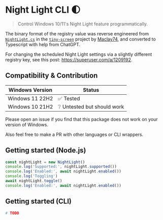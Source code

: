 # Night Light CLI 🌓

> Control Windows 10/11's Night Light feature programmatically.

The binary format of the registry value was reverse engineered from
[`NightLight.cs`](https://github.com/Maclay74/tiny-screen/blob/eb829186159309f01b31fe6d4d5201b5e63e07bd/TinyScreen/Src/Services/NightLight.cs)
in the [`tiny-screen`](https://github.com/Maclay74/tiny-screen) project
by [Maclay74](https://github.com/Maclay74), and converted to Typescript with
help from ChatGPT.

For changing the scheduled Night Light settings via a slightly different
registry key, see this post: <https://superuser.com/a/1209192>.

## Compatibility & Contribution

Windows Version | Status
--------------- | ----------
Windows 11 22H2 | ✅ Tested
Windows 10 21H2 | ❔ Untested but should work

Please open an issue if you find that this package does not work on your version
of Windows.

Also feel free to make a PR with other languages or CLI wrappers.

## Getting started (Node.js)

```ts
const nightLight = new NightLight()
console.log('Supported:', nightLight.supported())
console.log('Enabled:', await nightLight.enabled())
console.log('Toggling')
await nightLight.toggle()
console.log('Enabled:', await nightLight.enabled())
```

## Getting started (CLI)

```bash
# TODO
```

